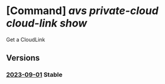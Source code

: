 # [Command] _avs private-cloud cloud-link show_

Get a CloudLink

## Versions

### [2023-09-01](/Resources/mgmt-plane/L3N1YnNjcmlwdGlvbnMve30vcmVzb3VyY2Vncm91cHMve30vcHJvdmlkZXJzL21pY3Jvc29mdC5hdnMvcHJpdmF0ZWNsb3Vkcy97fS9jbG91ZGxpbmtzL3t9/2023-09-01.xml) **Stable**

<!-- mgmt-plane /subscriptions/{}/resourcegroups/{}/providers/microsoft.avs/privateclouds/{}/cloudlinks/{} 2023-09-01 -->
